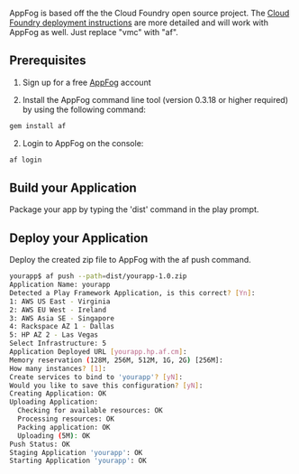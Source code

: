 AppFog is based off the the Cloud Foundry open source project.  The [Cloud Foundry deployment instructions](https://github.com/playframework/Play20/wiki/Deploying-CloudFoundry) are more detailed and will work with AppFog as well.  Just replace "vmc" with "af".

## Prerequisites

1. Sign up for a free [AppFog](http://appfog.com/) account

2. Install the AppFog command line tool (version 0.3.18 or higher required) by using the following command:

```bash
gem install af
```

2. Login to AppFog on the console:

```bash
af login
```

## Build your Application
Package your app by typing the 'dist' command in the play prompt.

## Deploy your Application
Deploy the created zip file to AppFog with the af push command.

```bash
yourapp$ af push --path=dist/yourapp-1.0.zip
Application Name: yourapp
Detected a Play Framework Application, is this correct? [Yn]:
1: AWS US East - Virginia
2: AWS EU West - Ireland
3: AWS Asia SE - Singapore
4: Rackspace AZ 1 - Dallas
5: HP AZ 2 - Las Vegas
Select Infrastructure: 5
Application Deployed URL [yourapp.hp.af.cm]:
Memory reservation (128M, 256M, 512M, 1G, 2G) [256M]:
How many instances? [1]:
Create services to bind to 'yourapp'? [yN]:
Would you like to save this configuration? [yN]:
Creating Application: OK
Uploading Application:
  Checking for available resources: OK
  Processing resources: OK
  Packing application: OK
  Uploading (5M): OK
Push Status: OK
Staging Application 'yourapp': OK
Starting Application 'yourapp': OK
```
